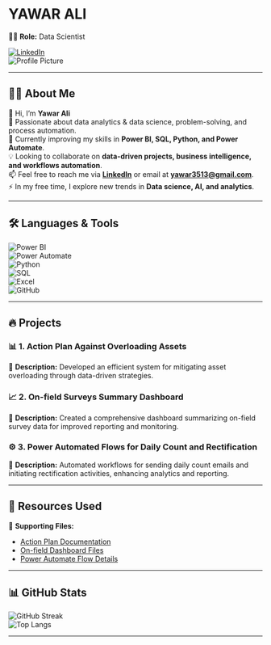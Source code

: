 # **YAWAR ALI**  
👨‍💻 **Role:** Data Scientist  

[![LinkedIn](https://img.shields.io/badge/LinkedIn-Connect-blue?style=flat&logo=linkedin)](https://www.linkedin.com)  
![Profile Picture](path/to/your/profile_picture.jpg)  

---

## 👨‍💻 **About Me**  
👋 Hi, I’m **Yawar Ali**  
👀 Passionate about data analytics & data science, problem-solving, and process automation.  
🌱 Currently improving my skills in **Power BI, SQL, Python, and Power Automate**.  
💡 Looking to collaborate on **data-driven projects, business intelligence, and workflows automation**.  
📫 Feel free to reach me via [**LinkedIn**](https://www.linkedin.com/in/yawar-ali1/) or email at **yawar3513@gmail.com**.  
⚡ In my free time, I explore new trends in **Data science, AI, and analytics**.  

---

## 🛠 **Languages & Tools**  
![Power BI](https://img.icons8.com/color/48/000000/power-bi.png)  
![Power Automate](https://img.icons8.com/color/48/000000/microsoft-flow.png)  
![Python](https://img.icons8.com/color/48/000000/python.png)  
![SQL](https://img.icons8.com/color/48/000000/sql.png)  
![Excel](https://img.icons8.com/color/48/000000/microsoft-excel-2019.png)  
![GitHub](https://img.icons8.com/material-outlined/48/000000/github.png)  

---

## 🔥 **Projects**  

### 📊 **1. Action Plan Against Overloading Assets**  
📌 **Description:** Developed an efficient system for mitigating asset overloading through data-driven strategies.  

### 📈 **2. On-field Surveys Summary Dashboard**  
📌 **Description:** Created a comprehensive dashboard summarizing on-field survey data for improved reporting and monitoring.  

### ⚙️ **3. Power Automated Flows for Daily Count and Rectification**  
📌 **Description:** Automated workflows for sending daily count emails and initiating rectification activities, enhancing analytics and reporting.  

---

## 📁 **Resources Used**  

📌 **Supporting Files:**  
- [Action Plan Documentation](path/to/action_plan_file.pdf)  
- [On-field Dashboard Files](path/to/dashboard_file.xlsx)  
- [Power Automate Flow Details](path/to/flow_details.docx)  

---

## 📊 **GitHub Stats**  
![GitHub Streak](https://github-readme-streak-stats.herokuapp.com/?user=your-username&theme=dark)  
![Top Langs](https://github-readme-stats.vercel.app/api/top-langs/?username=your-username&layout=compact&theme=dark)  

---
